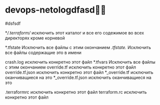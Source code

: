 # devops-netologdfasd
#dsfsdf

**/.terraform/* исключить этот каталог и все его содежимое во всех директорях кроме корневой

*.tfstate  Исключить все файлы с этим окончанием
*.tfstate.* Исключить все файлы содержащие это в имени

crash.log исключить конкретно этот файл
*.tfvars Исключить все файлы с этим окончанием
override.tf исключить конкретно этот файл
override.tf.json исключить конкретно этот файл
*_override.tf исключить оканчиващиеся на это 
*_override.tf.json исключить оканчиващиеся на это 

.terraformrc исключить конкретно этот файл
terraform.rc исключить конкретно этот файл
